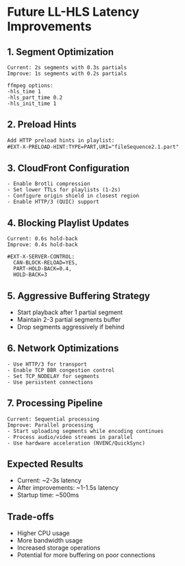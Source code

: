 # Future LL-HLS Latency Improvements

## 1. Segment Optimization
```text
Current: 2s segments with 0.3s partials
Improve: 1s segments with 0.2s partials

ffmpeg options:
-hls_time 1
-hls_part_time 0.2
-hls_init_time 1
```

## 2. Preload Hints
```html
Add HTTP preload hints in playlist:
#EXT-X-PRELOAD-HINT:TYPE=PART,URI="fileSequence2.1.part"
```

## 3. CloudFront Configuration
```text
- Enable Brotli compression
- Set lower TTLs for playlists (1-2s)
- Configure origin shield in closest region
- Enable HTTP/3 (QUIC) support
```

## 4. Blocking Playlist Updates
```text
Current: 0.6s hold-back
Improve: 0.4s hold-back

#EXT-X-SERVER-CONTROL:
  CAN-BLOCK-RELOAD=YES,
  PART-HOLD-BACK=0.4,
  HOLD-BACK=3
```

## 5. Aggressive Buffering Strategy
- Start playback after 1 partial segment
- Maintain 2-3 partial segments buffer
- Drop segments aggressively if behind

## 6. Network Optimizations
```text
- Use HTTP/3 for transport
- Enable TCP BBR congestion control
- Set TCP_NODELAY for segments
- Use persistent connections
```

## 7. Processing Pipeline
```text
Current: Sequential processing
Improve: Parallel processing
- Start uploading segments while encoding continues
- Process audio/video streams in parallel
- Use hardware acceleration (NVENC/QuickSync)
```

## Expected Results
- Current: ~2-3s latency
- After improvements: ~1-1.5s latency
- Startup time: ~500ms

## Trade-offs
- Higher CPU usage
- More bandwidth usage
- Increased storage operations
- Potential for more buffering on poor connections 
